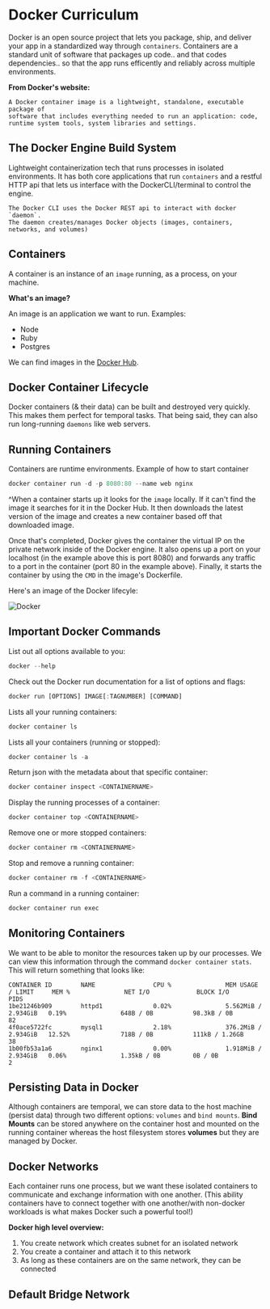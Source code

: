 # Docker Curriculum 

Docker is an open source project that lets you package, ship,  and deliver your app in a standardized way through `containers`.  Containers are a standard unit of software that packages up code.. and that codes dependencies..  so that the app runs efficently and reliably across multiple environments.

**From Docker's website:**

```
A Docker container image is a lightweight, standalone, executable package of 
software that includes everything needed to run an application: code, 
runtime system tools, system libraries and settings.
```

## The Docker Engine Build System

Lightweight containerization tech that runs processes in isolated environments. It has both core applications that run `containers` and a restful HTTP api that lets us interface with the DockerCLI/terminal to control the engine.

```
The Docker CLI uses the Docker REST api to interact with docker `daemon`. 
The daemon creates/manages Docker objects (images, containers, networks, and volumes)
```

## Containers

A container is an instance of an `image` running, as a process, on your machine.

**What's an image?**

An image is an application we want to run. Examples:

* Node
* Ruby
* Postgres

We can find images in the [Docker Hub](https://hub.docker.com).

## Docker Container Lifecycle

Docker containers (& their data) can be built and destroyed very quickly. This makes them perfect for temporal tasks. That being said, they can also run long-running `daemons` like web servers.

## Running Containers

Containers are runtime environments. Example of how to start container

```javascript
docker container run -d -p 8080:80 --name web nginx
```

^When a container starts up it looks for the `image` locally. If it can't find the image it searches for it in the Docker Hub. It then downloads the latest version of the image and creates a new container based off that downloaded image.

Once that's completed, Docker gives the container the virtual IP on the private network inside of the Docker engine. It also opens up a port on your localhost (in the example above this is port 8080) and forwards any traffic to a port in the container (port 80 in the example above). Finally, it starts the container by using the `CMD` in the image's Dockerfile.

Here's an image of the Docker lifecyle:

![Docker](https://cdn-media-1.freecodecamp.org/images/1*easlVE_DOqRDUDkVINRI9g.png)

## Important Docker Commands

List out all options available to you:

```javascript
docker --help
```

Check out the Docker run documentation for a list of options and flags:

```javascript
docker run [OPTIONS] IMAGE[:TAGNUMBER] [COMMAND]
```

Lists all your running containers:

```javascript
docker container ls
```

Lists all your containers (running or stopped):

```javascript
docker container ls -a
```

Return json with the metadata about that specific container:

```javascript
docker container inspect <CONTAINERNAME>
```

Display the running processes of a container:

```javascript
docker container top <CONTAINERNAME>
```

Remove one or more stopped containers:

```javascript
docker container rm <CONTAINERNAME>
```

Stop and remove a running container:

```javascript
docker container rm -f <CONTAINERNAME>
```

Run a command in a running container:

```javascript
docker container run exec
```

## Monitoring Containers

We want to be able to monitor the resources taken up by our processes. We can view this information through the command `docker container stats`. This will return something that looks like:

```
CONTAINER ID        NAME                CPU %               MEM USAGE / LIMIT     MEM %               NET I/O             BLOCK I/O           PIDS
1be21246b909        httpd1              0.02%               5.562MiB / 2.934GiB   0.19%               648B / 0B           98.3kB / 0B         82
4f0ace5722fc        mysql1              2.18%               376.2MiB / 2.934GiB   12.52%              718B / 0B           111kB / 1.26GB      38
1b00fb53a1a6        nginx1              0.00%               1.918MiB / 2.934GiB   0.06%               1.35kB / 0B         0B / 0B             2
```

## Persisting Data in Docker

Although containers are temporal, we can store data to the host machine (persist data) through two different options: `volumes` and `bind mounts`. **Bind Mounts** can be stored anywhere on the container host and mounted on the running container whereas the host filesystem stores **volumes** but they are managed by Docker. 

## Docker Networks

Each container runs one process, but we want these isolated containers to communicate and exchange information with one another. (This ability containers have to connect together with one another/with non-docker workloads is what makes Docker such a powerful tool!)

**Docker high level overview:**

1. You create network which creates subnet for an isolated network
2. You create a container and attach it to this network
3. As long as these containers are on the same network, they can be connected

## Default Bridge Network


